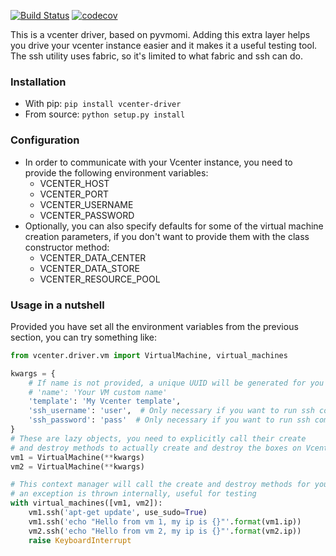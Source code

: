 [![Build Status](https://travis-ci.org/Lantero/vcenter-driver.svg?branch=master)](https://travis-ci.org/Lantero/vcenter-driver) [![codecov](https://codecov.io/gh/Lantero/vcenter-driver/branch/master/graph/badge.svg)](https://codecov.io/gh/Lantero/vcenter-driver)


This is a vcenter driver, based on pyvmomi. 
Adding this extra layer helps you drive your vcenter instance easier and it makes it a useful testing tool. 
The ssh utility uses fabric, so it's limited to what fabric and ssh can do.

### Installation
* With pip: `pip install vcenter-driver`
* From source: `python setup.py install`

### Configuration
* In order to communicate with your Vcenter instance, you need to provide the following environment variables:
    * VCENTER_HOST
    * VCENTER_PORT
    * VCENTER_USERNAME
    * VCENTER_PASSWORD
* Optionally, you can also specify defaults for some of the virtual machine creation parameters, if you don't
want to provide them with the class constructor method:
    * VCENTER_DATA_CENTER
    * VCENTER_DATA_STORE
    * VCENTER_RESOURCE_POOL


### Usage in a nutshell
Provided you have set all the environment variables from the previous section, you can try something like:
```python
from vcenter.driver.vm import VirtualMachine, virtual_machines

kwargs = {
    # If name is not provided, a unique UUID will be generated for you
    # 'name': 'Your VM custom name'
    'template': 'My Vcenter template',
    'ssh_username': 'user',  # Only necessary if you want to run ssh commands
    'ssh_password': 'pass'  # Only necessary if you want to run ssh commands
}
# These are lazy objects, you need to explicitly call their create 
# and destroy methods to actually create and destroy the boxes on Vcenter.
vm1 = VirtualMachine(**kwargs)
vm2 = VirtualMachine(**kwargs)

# This context manager will call the create and destroy methods for you even if 
# an exception is thrown internally, useful for testing
with virtual_machines([vm1, vm2]):
    vm1.ssh('apt-get update', use_sudo=True)
    vm1.ssh('echo "Hello from vm 1, my ip is {}"'.format(vm1.ip))
    vm2.ssh('echo "Hello from vm 2, my ip is {}"'.format(vm2.ip))
    raise KeyboardInterrupt
```
